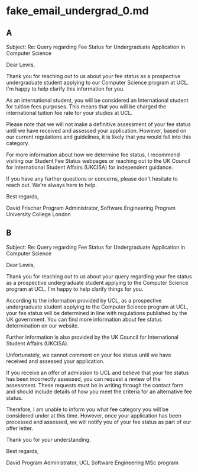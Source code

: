 # fake_email_undergrad_0.md

## A

Subject: Re: Query regarding Fee Status for Undergraduate Application in Computer Science

Dear Lewis,

Thank you for reaching out to us about your fee status as a prospective undergraduate student applying to our Computer Science program at UCL. I'm happy to help clarify this information for you.

As an international student, you will be considered an International student for tuition fees purposes. This means that you will be charged the international tuition fee rate for your studies at UCL.

Please note that we will not make a definitive assessment of your fee status until we have received and assessed your application. However, based on our current regulations and guidelines, it is likely that you would fall into this category.

For more information about how we determine fee status, I recommend visiting our Student Fee Status webpages or reaching out to the UK Council for International Student Affairs (UKCISA) for independent guidance.

If you have any further questions or concerns, please don't hesitate to reach out. We're always here to help.

Best regards,

David Frischer
Program Administrator, Software Engineering Program
University College London

## B

Subject: Re: Query regarding Fee Status for Undergraduate Application in Computer Science

Dear Lewis,

Thank you for reaching out to us about your query regarding your fee status as a prospective undergraduate student applying to the Computer Science program at UCL. I'm happy to help clarify things for you.

According to the information provided by UCL, as a prospective undergraduate student applying to the Computer Science program at UCL, your fee status will be determined in line with regulations published by the UK government. You can find more information about fee status determination on our website.

Further information is also provided by the UK Council for International Student Affairs (UKCISA).

Unfortunately, we cannot comment on your fee status until we have received and assessed your application.

If you receive an offer of admission to UCL and believe that your fee status has been incorrectly assessed, you can request a review of the assessment. These requests must be in writing through the contact form and should include details of how you meet the criteria for an alternative fee status.

Therefore, I am unable to inform you what fee category you will be considered under at this time. However, once your application has been processed and assessed, we will notify you of your fee status as part of our offer letter.

Thank you for your understanding.

Best regards,

David
Program Administrator, UCL Software Engineering MSc program



